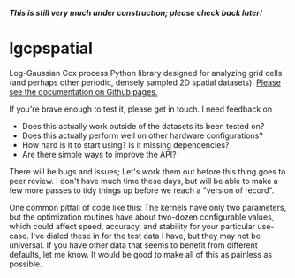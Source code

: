 ***This is still very much under construction; please check back later!***


# lgcpspatial

Log-Gaussian Cox process Python library designed for analyzing grid cells (and perhaps other periodic, densely sampled 2D spatial datasets).
[Please see the documentation on Github pages.](https://michaelerule.github.io/lgcpspatial/index.html)



If you're brave enough to test it, please get in touch. I need feedback on
 
 - Does this actually work outside of the datasets its been tested on?
 - Does this actually perform well on other hardware configurations?
 - How hard is it to start using? Is it missing dependencies? 
 - Are there simple ways to improve the API? 

There will be bugs and issues; Let's work them out before this thing goes to peer review. I don't have much time these days, but will be able to make a few more passes to tidy things up before we reach a "version of record".


One common pitfall of code like this: The kernels have only two parameters, but the optimization routines have about two-dozen configurable values, which could affect speed, accuracy, and stability for your particular use-case. I've dialed these in for the test data I have, but they may not be universal. If you have other data that seems to benefit from different defaults, let me know. It would be good to make all of this as painless as possible.
